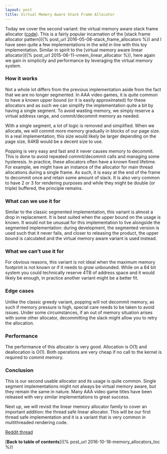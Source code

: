 ```yaml
---
layout: post
title: Virtual Memory Aware Stack Frame Allocator
---
```

Today we cover the second variant: the virtual memory aware stack frame allocator ([code](https://github.com/nfrechette/gin/blob/master/include/gin/vmem_stack_frame_allocator.h)). This is a fairly popular incarnation of the [stack frame allocator pattern]({% post_url 2016-05-08-stack_frame_allocators %}) and I have seen quite a few implementations in the wild in line with this toy implementation. Similar in spirit to the [virtual memory aware linear allocator]({% post_url 2015-06-11-vmem_linear_allocator %}), here again we gain in simplicity and performance by leveraging the virtual memory system.

### How it works

Not a whole lot differs from the previous implementation aside from the fact that we are no longer segmented. In AAA video games, it is quite common to have a known upper bound (or it is easily approximated) for these allocators and as such we can simplify the implementation quite a bit by having a single segment. To avoid wasting memory, we simply reserve a virtual address range, and commit/decommit memory as needed.

With a single segment, a lot of logic is removed and simplified. When we allocate, we will commit more memory gradually in blocks of our page size. In a real implementation, this size would likely be larger depending on the page size, 64KB would be a decent size to use. 

Popping is very easy and fast and it never causes memory to decommit. This is done to avoid repeated commit/decommit calls and managing some hysteresis. In practice, these allocators often have a known fixed lifetime. For example, we might have an instance of the allocator for main thread allocations during a single frame. As such, it is easy at the end of the frame to decommit once and retain some amount of slack. It is also very common to have 2 or 3 for rendering purposes and while they might be double (or triple) buffered, the principle remains.

### What can we use it for

Similar to the classic segmented implementation, this variant is almost a drop in replacement. It is best suited when the upper bound on the usage is known. It would not be unusual for this implementation to live alongside the segmented implementation: during development, the segmented version is used such that it never fails, and closer to releasing the product, the upper bound is calculated and the virtual memory aware variant is used instead.

### What we can’t use it for

For obvious reasons, this variant is not ideal when the maximum memory footprint is not known or if it needs to grow unbounded. While on a 64 bit system you could technically reserve 4TB of address space and it would likely be enough, in practice another variant might be a better fit.

### Edge cases

Unlike the classic greedy variant, popping will not decommit memory, as such if memory pressure is high, special care needs to be taken to avoid issues. Under some circumstances, if an out of memory situation arises with some other allocator, decommitting the slack might allow you to retry the allocation.

### Performance

The performance of this allocator is very good. Allocation is O(1) and deallocation is O(1). Both operations are very cheap if no call to the kernel is required to commit memory.

### Conclusion

This is our second usable allocator and its usage is quite common. Single segment implementations might not always be virtual memory aware, but they remain the same in nature. Many AAA video game titles have been released with very similar implementations to great success.

Next up, we will revisit the linear memory allocator family to cover an important addition: the thread safe linear allocator. This will be our first thread safe implementation and it is a variant that is very common in multithreaded rendering code.

[Reddit thread](https://www.reddit.com/r/programming/comments/57y0iv/memory_allocators_explained_the_virtual_memory/)

[**Back to table of contents**]({% post_url 2016-10-18-memory_allocators_toc %})

